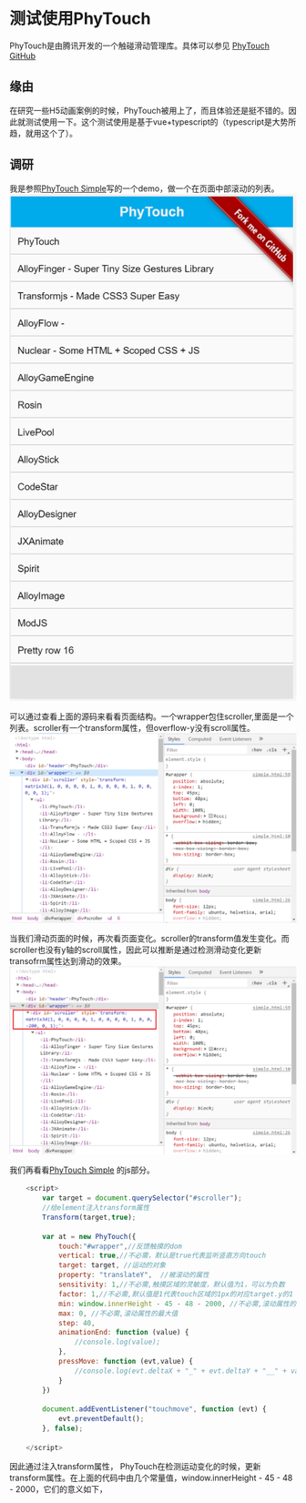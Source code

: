 # 测试使用PhyTouch
PhyTouch是由腾讯开发的一个触碰滑动管理库。具体可以参见 [PhyTouch GitHub](https://github.com/AlloyTeam/PhyTouch)
## 缘由
在研究一些H5动画案例的时候，PhyTouch被用上了，而且体验还是挺不错的。因此就测试使用一下。这个测试使用是基于vue+typescript的（typescript是大势所趋，就用这个了）。

## 调研
我是参照[PhyTouch Simple](http://alloyteam.github.io/PhyTouch/example/simple.html)写的一个demo，做一个在页面中部滚动的列表。
![PhyTouch simple](/images/PhyTouchTest/PhyTouch-Simple.png)

可以通过查看上面的源码来看看页面结构。一个wrapper包住scroller,里面是一个列表。scroller有一个transform属性，但overflow-y没有scroll属性。
![Sourc1](/images/PhyTouchTest/Sourc1.png)

当我们滑动页面的时候，再次看页面变化。scroller的transform值发生变化。而scroller也没有y轴的scroll属性，因此可以推断是通过检测滑动变化更新transofrm属性达到滑动的效果。
![Source2](/images/PhyTouchTest/Source2.png)

我们再看看[PhyTouch Simple](http://alloyteam.github.io/PhyTouch/example/simple.html) 的js部分。
```js
    <script>
        var target = document.querySelector("#scroller");
        //给element注入transform属性
        Transform(target,true);

        var at = new PhyTouch({
            touch:"#wrapper",//反馈触摸的dom
            vertical: true,//不必需，默认是true代表监听竖直方向touch
            target: target, //运动的对象
            property: "translateY",  //被滚动的属性
            sensitivity: 1,//不必需,触摸区域的灵敏度，默认值为1，可以为负数
            factor: 1,//不必需,默认值是1代表touch区域的1px的对应target.y的1
            min: window.innerHeight - 45 - 48 - 2000, //不必需,滚动属性的最小值
            max: 0, //不必需,滚动属性的最大值
            step: 40,
            animationEnd: function (value) {
                //console.log(value);
            },
            pressMove: function (evt,value) {
                //console.log(evt.deltaX + "_" + evt.deltaY + "__" + value);
            }
        })

        document.addEventListener("touchmove", function (evt) {
            evt.preventDefault();
        }, false);

    </script>
```
因此通过注入transform属性， PhyTouch在检测运动变化的时候，更新transform属性。在上面的代码中由几个常量值，window.innerHeight - 45 - 48 - 2000，它们的意义如下，
